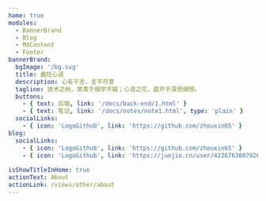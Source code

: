 ```yaml
---
home: true
modules:
  - BannerBrand
  - Blog
  - MdContent
  - Footer
bannerBrand:
  bgImage: '/bg.svg'
  title: 鑫旺心语
  description: 心有千言，言不尽意
  tagline: 技术之树，常青于细学不辍；心语之花，盛开于深思细想。
  buttons:
    - { text: 后端, link: '/docs/back-end/1.html' }
    - { text: 笔记, link: '/docs/notes/note1.html', type: 'plain' }
  socialLinks:
    - { icon: 'LogoGithub', link: 'https://github.com/zhouxin65' }
blog:
  socialLinks:
    - { icon: 'LogoGithub', link: 'https://github.com/zhouxin65' }
    - { icon: 'LogoGithub', link: 'https://juejin.cn/user/422676380792632' }
    
isShowTitleInHome: true
actionText: About
actionLink: /views/other/about
---
```

